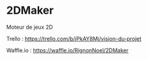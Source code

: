 # 2DMaker
Moteur de jeux 2D

Trello : https://trello.com/b/jPkAY8Mj/vision-du-projet

Waffle.io : https://waffle.io/RignonNoel/2DMaker
